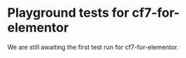 # Playground tests for cf7-for-elementor
We are still awaiting the first test run for cf7-for-elementor.
